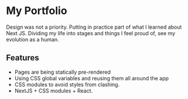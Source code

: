 # My Portfolio

Design was not a priority. Putting in practice part of what I learned about Next JS. Dividing my life into stages and things I feel proud of, see my evolution as a human.

## Features

- Pages are being statically pre-rendered
- Using CSS global variables and reusing them all around the app
- CSS modules to avoid styles from clashing.
- NextJS + CSS modules + React.